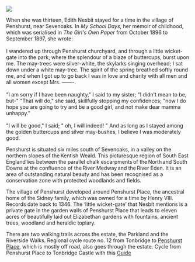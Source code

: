 <a href="https://dev.visual-essays.app"><img src="https://dev-visual-essays.netlify.app/images/ve-button.png"/></a>
<param author="Eleanor Fitzsimons" banner="/images/banners/19c.jpg" layout="vtl" title="Edith Nesbit, Penshurst" ve-config/>

<param aliases="Sevenoaks" eid="Q939838" ve-entity/>
<param aliases="Penshurst" eid="Q1227477" ve-entity/>
<param aliases="Medway" eid="Q797782" ve-entity/>
<param aliases="Eden" eid="Q6516469" ve-entity/>
<param aliases="Penshurst Place" eid="Q7164746" ve-entity/>
<param aliases="Tonbridge" eid="Q936183" ve-entity/>
<param aliases="Tonbridge Castle" eid="Q7820768" ve-entity/>

When she was thirteen, Edith Nesbit stayed for a time in the village of Penshurst, near Sevenoaks. In _My School Days_, her memoir of childhood, which was serialised in _The Girl's Own Paper_ from October 1896 to September 1897, she wrote: 
<br/><br/>
I wandered up through Penshurst churchyard, and through a little wicket-gate into the park, where the splendour of a blaze of buttercups, burst upon me. The may-trees were silver-white, the skylarks singing overhead; I sat down under a white may-tree. The spirit of the spring breathed softly round me, and when I got up to go back I was in love and charity with all men and all women except Mrs. ——-. 
<br/><br/>
"I am sorry if I have been naughty," I said to my sister; "I didn't mean to be, but-" "That will do," she said, skillfully stopping my confidences; "now I do hope you are going to try and be a good girl, and not make dear mamma unhappy." 
<br/><br/>
"I will be good," I said; " oh, I will indeed! " And as long as I stayed among the golden buttercups and silver may-bushes, I believe I was moderately good. 
<param label="Penshurst" url="https://stor.artstor.org/stor/fa7281ea-765d-4ca1-afc9-2723f4ef7ff2" ve-image/>
<param center="51.2342802052878, 0.1940171847982023" ve-map zoom="12"/>

Penshurst is situated six miles south of Sevenoaks, in a valley on the northern slopes of the Kentish Weald. This picturesque region of South East England lies between the parallel chalk escarpments of the North and South Downs at the confluence of the River Medway and the River Eden. It is an area of outstanding natural beauty and has been recognised as a conservation zone with protected woodlands and fields.  
<param ve-image-v2 manifest="https://iiif.juncture-digital.org/wc:River_Medway_at_Penshurst_-_geograph.org.uk_-_2206540.jpg/manifest.json">
<param center="Q1227477" ve-map zoom="15"/>

The village of Penshurst developed around Penshurst Place, the ancestral home of the Sidney family, which was owned for a time by Henry VIII. Records date back to 1346. The ‘little wicket-gate’ that Nesbit mentions is a private gate in the garden walls of Penshurst Place that leads to eleven acres of beautifully laid out Elizabethan gardens with fountains, ancient trees, woodland and heraldic topiary. 
<param ve-image-v2 manifest="https://iiif.juncture-digital.org/wc:Penshurst_Place%2C_Kent.jpg/manifest.json">
<param center="Q7164746" ve-map zoom="15"/>

There are two walking trails across the estate, the Parkland and the Riverside Walks. Regional cycle route no. 12 from Tonbridge to [Penshurst Place](https://www.penshurstplace.com), which is mostly off road, also goes through the estate.  Cycle from Penshurst Place to Tonbridge Castle with this [Guide](https://www.penshurstplace.com/public/uploads/browser/files/Cycle%20Route.pdf)
<param ve-image-v2 manifest="https://iiif.juncture-digital.org/wc:Penshurst_Place%2C_2012_%283%29.JPG/manifest.json">
<param center="Q7820768" ve-map zoom="16"/>
